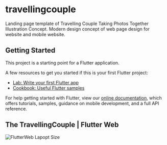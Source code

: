 # travellingcouple

Landing page template of Travelling Couple Taking Photos Together Illustration Concept. Modern design concept of web page design for website and mobile website.

## Getting Started

This project is a starting point for a Flutter application.

A few resources to get you started if this is your first Flutter project:

- [Lab: Write your first Flutter app](https://flutter.dev/docs/get-started/codelab)
- [Cookbook: Useful Flutter samples](https://flutter.dev/docs/cookbook)

For help getting started with Flutter, view our
[online documentation](https://flutter.dev/docs), which offers tutorials,
samples, guidance on mobile development, and a full API reference.

## The TravellingCouple | Flutter Web

![FlutterWeb Lapopt Size](https://i.ibb.co/3vG6s0W/Screenshot-15.png)
